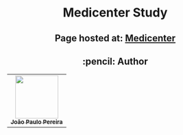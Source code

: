 <h1 align="center">Medicenter Study</h1>
<h2 align="center"> Page hosted at: <a href="https://joaopaulopereirax.github.io/medicenter-html-lading-page/">Medicenter </a></h2>

<h2 align="center"> :pencil: Author </h2>

<table align="center">
  <tr>
    <td align="center"><a href="https://github.com/JoaoPauloPereirax"><img src="https://avatars0.githubusercontent.com/u/68456831?s=400&u=27ce6a65a7d84906d6955d58c660c00d7cfa14a0&v=4" width="100px;" alt=""/><br /><sub><b>João Paulo Pereira</b></sub></a><br /></td>
  <tr>
</table>
</div>
